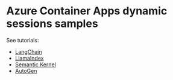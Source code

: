 # Azure Container Apps dynamic sessions samples

See tutorials:
* [LangChain](https://learn.microsoft.com/azure/container-apps/sessions-tutorial-langchain)
* [LlamaIndex](https://learn.microsoft.com/azure/container-apps/sessions-tutorial-llamaindex)
* [Semantic Kernel](https://learn.microsoft.com/azure/container-apps/sessions-tutorial-semantic-kernel)
* [AutoGen](https://learn.microsoft.com/azure/container-apps/sessions-tutorial-autogen)
